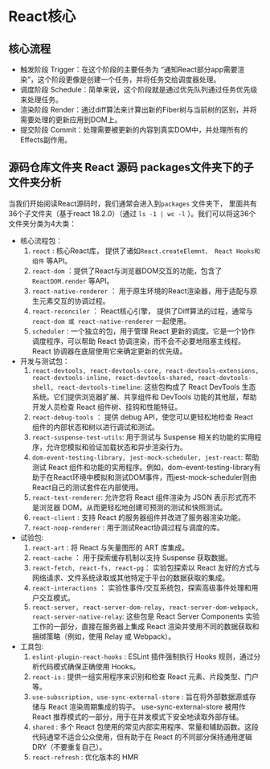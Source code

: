 # React核心

## 核心流程

- 触发阶段 Trigger：在这个阶段的主要任务为 “通知React部分app需要渲染”，这个阶段更像是创建一个任务，并将任务交给调度器处理。
- 调度阶段 Schedule：简单来说，这个阶段就是通过优先队列通过任务优先级来处理任务。
- 渲染阶段 Render：通过diff算法来计算出新的Fiber树与当前树的区别，并将需要处理的更新应用到DOM上。
- 提交阶段 Commit：处理需要被更新的内容到真实DOM中，并处理所有的Effects副作用。


## 源码仓库文件夹 React 源码 packages文件夹下的子文件夹分析

当我们开始阅读React源码时，我们通常会进入到`packages` 文件夹下， 里面共有36个子文件夹（基于react 18.2.0）（通过 `ls -1 | wc -l` ）。我们可以将这36个文件夹分类为4大类：
- 核心流程包：
  1. `react` : 核心React库， 提供了诸如`React.createElemnt、 React Hooks和组件` 等API。
  2. `react-dom` ：提供了React与浏览器DOM交互的功能，包含了 `ReactDOM.render` 等API。
  3. `react-native-renderer` ： 用于原生环境的React渲染器，用于适配与原生元素交互的协调过程。
  4. `react-reconciler` ： React核心引擎， 提供了Diff算法的过程，通常与 `react-dom 或 react-native-renderer` 一起使用。
  5.  `scheduler` : 一个独立的包，用于管理 React 更新的调度。它是一个协作调度程序，可以帮助 React 协调渲染，而不会不必要地阻塞主线程。 React 协调器在底层使用它来确定更新的优先级。
- 开发与测试包：
  1. `react-devtools, react-devtools-core, react-devtools-extensions, react-devtools-inline, react-devtools-shared, react-devtools-shell, react-devtools-timeline`: 这些包构成了 React DevTools 生态系统。它们提供浏览器扩展、共享组件和 DevTools 功能的其他层，帮助开发人员检查 React 组件树、挂钩和性能特征。
  2. `react-debug-tools` ： 提供 debug API，使您可以更轻松地检查 React 组件的内部状态和树以进行调试和测试。
  3. `react-suspense-test-utils`: 用于测试与 Suspense 相关的功能的实用程序，允许您模拟和验证加载状态和异步渲染行为。
  4. `dom-event-testing-library, jest-mock-scheduler, jest-react`: 帮助测试 React 组件和功能的实用程序。例如，dom-event-testing-library有助于在React环境中模拟和测试DOM事件，而jest-mock-scheduler则由React自己的测试套件在内部使用。
  5. `react-test-renderer`: 允许您将 React 组件渲染为 JSON 表示形式而不是浏览器 DOM，从而更轻松地创建可预测的测试和快照测试。
  6. `react-client` : 支持 React 的服务器组件并改进了服务器渲染功能。
  7. `react-noop-renderer` : 用于测试React协调过程与调度的库。
- 试验包:
  1. `react-art` : 将 React 与矢量图形的 ART 库集成。
  2. `react-cache` ： 用于探索缓存机制以支持 Suspense 获取数据。
  3. `react-fetch, react-fs, react-pg`： 实验包探索以 React 友好的方式与网络请求、文件系统读取或其他特定于平台的数据获取的集成。
  4. `react-interactions` ： 实验性事件/交互系统包，探索高级事件处理和用户交互模式。
  5. `react-server, react-server-dom-relay, react-server-dom-webpack, react-server-native-relay`: 这些包是 React Server Components 实验工作的一部分，直接在服务器上集成 React 渲染并使用不同的数据获取和捆绑策略（例如，使用 Relay 或 Webpack）。
- 工具包:
  1. `eslint-plugin-react-hooks` : ESLint 插件强制执行 Hooks 规则，通过分析代码模式确保正确使用 Hooks。
  2. `react-is` : 提供一组实用程序来识别和检查 React 元素、片段类型、门户等。
  3.  `use-subscription, use-sync-external-store` :  旨在将外部数据源或存储与 React 渲染周期集成的钩子。 use-sync-external-store 被用作 React 推荐模式的一部分，用于在并发模式下安全地读取外部存储。
  4.  `shared` : 多个 React 包使用的常见内部实用程序、常量和辅助函数。这段代码通常不适合公众使用，但有助于在 React 的不同部分保持通用逻辑 DRY（不要重复自己）。
  5.  `react-refresh` : 优化版本的 HMR 





